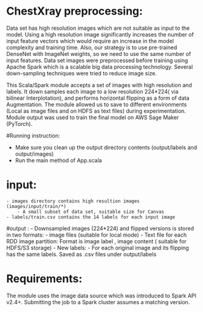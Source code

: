 # ChestXray preprocessing:

 Data set has high resolution images which are not suitable as input to the model. Using a high resolution image
 significantly increases the number of input feature vectors which would require an increase in the model complexity
 and training time. Also, our strategy is to use pre-trained DenseNet with ImageNet weights, so we need to use the
 same number of input features. Data set images were preprocessed before training using Apache Spark which is a
 scalable big data processing technology. Several down-sampling techniques were tried to reduce image size. 
 
 This Scala/Spark module accepts a set of images with high resolution and labels. It down samples each image to a low resolution 224*224( via bilinear Interplotation), and performs horizontal flipping as a form of data Augmentation. 
 The module allowed us to save to different environments (Local as image files and on HDFS as text files) during experimentation. 
 Module output was used to train the final model on AWS Sage Maker (PyTorch).

#Running instruction:

- Make sure you clean up the output directory contents (output/labels and output/images)
- Run the main method of App.scala

# input:
    - images directory contains high resultion images (images/input/train/*)
        - A small subset of data set, suitable size for Canvas   
    - labels/train.csv contains the 14 labels for each input image
    
#output :
    - Downsampled images (224*224) and flipped versions is stored in two formats:
        - image files (suitable for local mode)
        - Text file for each RDD image partition: Format is image label , image content ( suitable for HDFS/S3 storage)
    - New labels:
        - For each original image and its flipping has the same labels. Saved as .csv files under output/labels
        

# Requirements:
The module uses the image data source which was introduced to Spark API v2.4+. Submitting the job to a Spark cluster assumes a matching version.